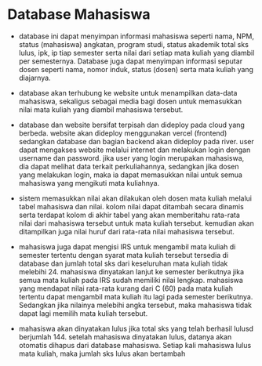# Database Mahasiswa

- database ini dapat menyimpan informasi mahasiswa seperti nama, NPM, status (mahasiswa) angkatan, program studi, status akademik total sks lulus, ipk, ip tiap semester serta nilai dari setiap mata kuliah yang diambil per semesternya. Database juga dapat menyimpan informasi seputar dosen seperti nama, nomor induk, status (dosen) serta mata kuliah yang diajarnya.

- database akan terhubung ke website untuk menampilkan data-data mahasiswa, sekaligus sebagai media bagi dosen untuk memasukkan nilai mata kuliah yang diambil mahasiswa tersebut.

- database dan website bersifat terpisah dan dideploy pada cloud yang berbeda. website akan dideploy menggunakan vercel (frontend) sedangkan database dan bagian backend akan dideploy pada river. user dapat mengakses website melalui internet dan melakukan login dengan username dan password. jika user yang login merupakan mahasiswa, dia dapat melihat data terkait perkuliahannya, sedangkan jika dosen yang melakukan login, maka ia dapat memasukkan nilai untuk semua mahasiswa yang mengikuti mata kuliahnya.

- sistem memasukkan nilai akan dilakukan oleh dosen mata kuliah melalui tabel mahasiswa dan nilai. kolom nilai dapat ditambah secara dinamis serta terdapat kolom di akhir tabel yang akan memberitahu rata-rata nilai dari mahasiswa tersebut untuk mata kuliah tersebut. kemudian akan ditampilkan juga nilai huruf dari rata-rata nilai mahasiswa tersebut.

- mahasiswa juga dapat mengisi IRS untuk mengambil mata kuliah di semester tertentu dengan syarat mata kuliah tersebut tersedia di database dan jumlah total sks dari keseluruhan mata kuliah tidak melebihi 24. mahasiswa dinyatakan lanjut ke semester berikutnya jika semua mata kuliah pada IRS sudah memiliki nilai lengkap. mahasiswa yang mendapat nilai rata-rata kurang dari C (60) pada mata kuliah tertentu dapat mengambil mata kuliah itu lagi pada semester berikutnya. Sedangkan jika nilainya melebihi angka tersebut, maka mahasiswa tidak dapat lagi memilih mata kuliah tersebut.

- mahasiswa akan dinyatakan lulus jika total sks yang telah berhasil lulusd berjumlah 144. setelah mahasiswa dinyatakan lulus, datanya akan otomatis dihapus dari database mahasiswa. Setiap kali mahasiswa lulus mata kuliah, maka jumlah sks lulus akan bertambah
